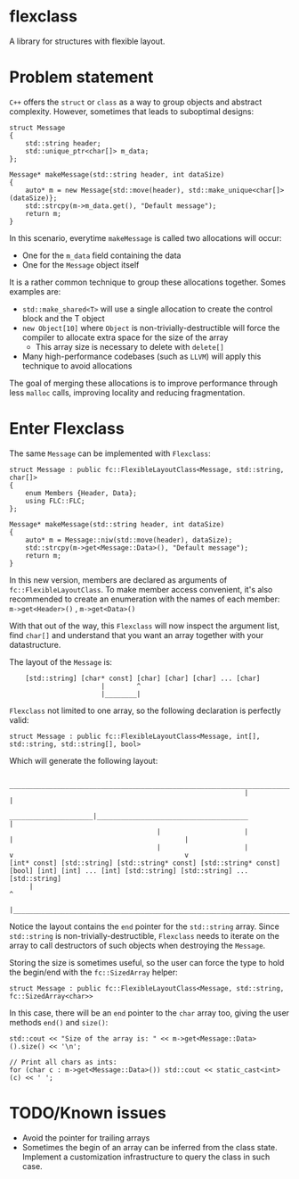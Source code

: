 # flexclass
A library for structures with flexible layout.

# Problem statement

`C++` offers the `struct` or `class` as a way to group objects and abstract complexity. However, sometimes that leads to suboptimal designs:

```
struct Message
{
    std::string header;
    std::unique_ptr<char[]> m_data;
};

Message* makeMessage(std::string header, int dataSize)
{
    auto* m = new Message{std::move(header), std::make_unique<char[]>(dataSize)};
    std::strcpy(m->m_data.get(), "Default message");
    return m;
}
```

In this scenario, everytime `makeMessage` is called two allocations will occur:
- One for the `m_data` field containing the data
- One for the `Message` object itself

It is a rather common technique to group these allocations together. Somes examples are:
- `std::make_shared<T>` will use a single allocation to create the control block and the T object
- `new Object[10]` where `Object` is non-trivially-destructible will force the compiler to allocate extra space for the size of the array
    - This array size is necessary to delete with `delete[]`
- Many high-performance codebases (such as `LLVM`) will apply this technique to avoid allocations

The goal of merging these allocations is to improve performance through less `malloc` calls, improving locality and reducing fragmentation.

# Enter Flexclass

The same `Message` can be implemented with `Flexclass`:

```
struct Message : public fc::FlexibleLayoutClass<Message, std::string, char[]>
{
    enum Members {Header, Data};
    using FLC::FLC;
};

Message* makeMessage(std::string header, int dataSize)
{
    auto* m = Message::niw(std::move(header), dataSize);
    std::strcpy(m->get<Message::Data>(), "Default message");
    return m;
}
```

In this new version, members are declared as arguments of `fc::FlexibleLayoutClass`. To make member access convenient, it's also recommended to create an enumeration with the names of each member: `m->get<Header>()` , `m->get<Data>()`

With that out of the way, this `Flexclass` will now inspect the argument list, find `char[]` and understand that you want an array together with your datastructure.

The layout of the `Message` is:
```
    [std::string] [char* const] [char] [char] [char] ... [char]
                       |        ^   
                       |________|
```

`Flexclass` not limited to one array, so the following declaration is perfectly valid:
```
struct Message : public fc::FlexibleLayoutClass<Message, int[], std::string, std::string[], bool>
```

Which will generate the following layout:

```
                                                            __________________________________________________________________________________
                                                           |                                                                                  |
                                      _____________________|______________________________________                                            |
                                     |                     |                                      |                                           | 
                                     |                     |                                      v                                           v
[int* const] [std::string] [std::string* const] [std::string* const] [bool] [int] [int] ... [int] [std::string] [std::string] ... [std::string]
     |                                                                      ^
     |______________________________________________________________________|
```

Notice the layout contains the `end` pointer for the `std::string` array. Since `std::string` is non-trivially-destructible, `Flexclass` needs to iterate on the array to call destructors of such objects when destroying the `Message`.

Storing the size is sometimes useful, so the user can force the type to hold the begin/end with the `fc::SizedArray` helper:

```
struct Message : public fc::FlexibleLayoutClass<Message, std::string, fc::SizedArray<char>>
```

In this case, there will be an `end` pointer to the `char` array too, giving the user methods `end()` and `size()`:
```
std::cout << "Size of the array is: " << m->get<Message::Data>().size() << '\n';

// Print all chars as ints:
for (char c : m->get<Message::Data>()) std::cout << static_cast<int>(c) << ' ';
```



# TODO/Known issues
- Avoid the pointer for trailing arrays
- Sometimes the begin of an array can be inferred from the class state. Implement a customization infrastructure to query the class in such case.
